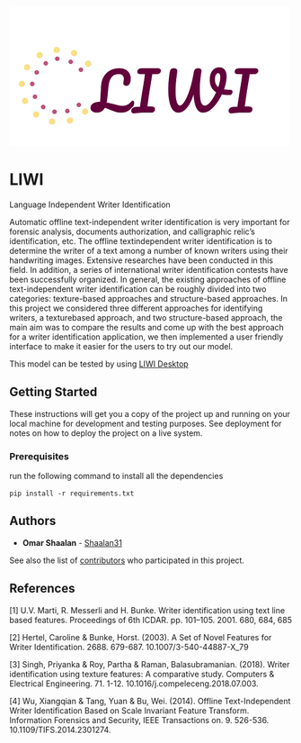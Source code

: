 ![LOGO][Logo]
# LIWI
Language Independent Writer Identification

Automatic offline text-independent writer identification is very important for forensic
analysis, documents authorization, and calligraphic relic’s identification, etc. The offline textindependent
writer identification is to determine the writer of a text among a number of known
writers using their handwriting images. Extensive researches have been conducted in this field. In
addition, a series of international writer identification contests have been successfully organized.
In general, the existing approaches of offline text-independent writer identification can be
roughly divided into two categories: texture-based approaches and structure-based approaches.
In this project we considered three different approaches for identifying writers, a texturebased
approach, and two structure-based approach, the main aim was to compare the results and
come up with the best approach for a writer identification application, we then implemented a user
friendly interface to make it easier for the users to try out our model.

This model can be tested by using [LIWI Desktop](https://github.com/Shaalan31/LIWIDesktop)



## Getting Started

These instructions will get you a copy of the project up and running on your local machine for development and testing purposes. See deployment for notes on how to deploy the project on a live system.

### Prerequisites

run the following command to install all the dependencies
```
pip install -r requirements.txt
```
## Authors

* **Omar Shaalan**  - [Shaalan31](https://github.com/Shaalan31)

See also the list of [contributors](https://github.com/Shaalan31/LIWI/contributors) who participated in this project.

## References

[1] U.V. Marti, R. Messerli and H. Bunke. Writer identification using text line based features.
Proceedings of 6th ICDAR. pp. 101–105. 2001. 680, 684, 685

[2] Hertel, Caroline & Bunke, Horst. (2003). A Set of Novel Features for Writer Identification.
2688. 679-687. 10.1007/3-540-44887-X_79

[3] Singh, Priyanka & Roy, Partha & Raman, Balasubramanian. (2018). Writer identification using
texture features: A comparative study. Computers & Electrical Engineering. 71. 1-12.
10.1016/j.compeleceng.2018.07.003.

[4] Wu, Xiangqian & Tang, Yuan & Bu, Wei. (2014). Offline Text-Independent Writer
Identification Based on Scale Invariant Feature Transform. Information Forensics and Security,
IEEE Transactions on. 9. 526-536. 10.1109/TIFS.2014.2301274.


[block]: https://github.com/Shaalan31/Liwi/blob/master/readme_images/block.png "Block Diagram"


[Horst]: https://github.com/Shaalan31/Liwi/blob/master/readme_images/horst.png "Horst Model"

[Horst-3NN]: https://github.com/Shaalan31/Liwi/blob/master/readme_images/horst-3NN.png "Horest Accuracy 3NN"

[Horst-3NN]: https://github.com/Shaalan31/Liwi/blob/master/readme_images/horst-5NN.png "Horest Accuracy 5NN"

[Horst-NN]: https://github.com/Shaalan31/Liwi/blob/master/readme_images/horst-NN.png "Horest Accuracy NN"

[logo]: https://github.com/Shaalan31/Liwi/blob/master/readme_images/logo.png "LI Writer Indeitification"

[PreProcessing]: https://github.com/Shaalan31/Liwi/blob/master/readme_images/preprocessing.png "Preprocessing Block Diagram"

[SIFT]: https://github.com/Shaalan31/Liwi/blob/master/readme_images/sift.png "SIFT Model"

[AR_Centers]: https://github.com/Shaalan31/Liwi/blob/master/readme_images/sift_ar_centers.png "CodeBook Centers Arabic"

[Sift-Acc]: https://github.com/Shaalan31/Liwi/blob/master/readme_images/sift_en.png "Sift Accuracy"

[EN_Centers]: https://github.com/Shaalan31/Liwi/blob/master/readme_images/sift_en_centers.png "CodeBook Centers English"

[SIFT_Val_T1]: https://github.com/Shaalan31/Liwi/blob/master/readme_images/sift_val_T1.png "Validation on Sift Hyperparameters with T=1"

[SIFT_Val_T50]: https://github.com/Shaalan31/Liwi/blob/master/readme_images/sift_val_T50.png "Validation on Sift Hyperparameters with T=50"

[SIFT_Val_T150]: https://github.com/Shaalan31/Liwi/blob/master/readme_images/sift_val_T150.png "Validation on Sift Hyperparameters with T=150"

[SIFT_Val_T225]: https://github.com/Shaalan31/Liwi/blob/master/readme_images/sift_val_T225.png "Validation on Sift Hyperparameters with T=225"

[Texture]: https://github.com/Shaalan31/Liwi/blob/master/readme_images/texture.png "Texture Model"

[Texture_Results]: https://github.com/Shaalan31/Liwi/blob/master/readme_images/texture_en.PNG "Texture Model Results"

[Texture_Val_H]: https://github.com/Shaalan31/Liwi/blob/master/readme_images/texture_Validation-H.png "View 1"

[Texture_Val_H2]: https://github.com/Shaalan31/Liwi/blob/master/readme_images/texture_Validation-H2.png "View 2"

